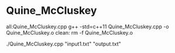 # Quine_McCluskey
all:Quine_McCluskey.cpp
	g++ -std=c++11 Quine_McCluskey.cpp -o Quine_McCluskey.o
clean:
	rm -f Quine_McCluskey.o


./Quine_McCluskey.cpp "input1.txt" "output.txt"
